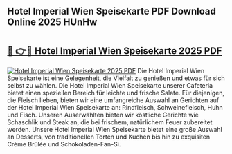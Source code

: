 ## Hotel Imperial Wien Speisekarte PDF Download Online 2025 HUnHw

# <h2><a href="http://gc8hst.nevu.top/?p=Hotel+Imperial+Wien+Speisekarte">🔗 👉🔴 Hotel Imperial Wien Speisekarte 2025 PDF</a></h2>

[![Hotel Imperial Wien Speisekarte 2025 PDF](https://i.imgur.com/dBaPXMq.png)](http://gc8hst.nevu.top/?p=Hotel+Imperial+Wien+Speisekarte)
Die Hotel Imperial Wien Speisekarte ist eine Gelegenheit, die Vielfalt zu genießen und etwas für sich selbst zu wählen. Die Hotel Imperial Wien Speisekarte unserer Cafeteria bietet einen speziellen Bereich für leichte und frische Salate. Für diejenigen, die Fleisch lieben, bieten wir eine umfangreiche Auswahl an Gerichten auf der Hotel Imperial Wien Speisekarte an: Rindfleisch, Schweinefleisch, Huhn und Fisch. Unseren Auserwählten bieten wir köstliche Gerichte wie Schaschlik und Steak an, die bei frischem, natürlichem Feuer zubereitet werden. Unsere Hotel Imperial Wien Speisekarte bietet eine große Auswahl an Desserts, von traditionellen Torten und Kuchen bis hin zu exquisiten Crème Brûlée und Schokoladen-Fan-Si.
